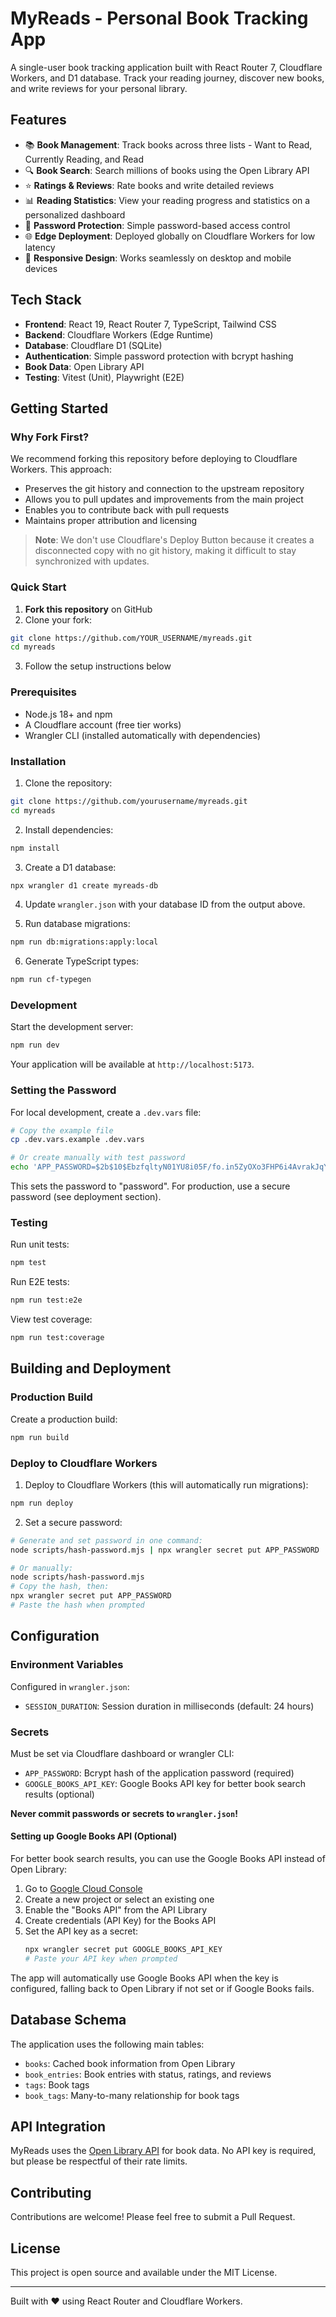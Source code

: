 # MyReads - Personal Book Tracking App

A single-user book tracking application built with React Router 7, Cloudflare Workers, and D1 database. Track your reading journey, discover new books, and write reviews for your personal library.

## Features

- 📚 **Book Management**: Track books across three lists - Want to Read, Currently Reading, and Read
- 🔍 **Book Search**: Search millions of books using the Open Library API
- ⭐ **Ratings & Reviews**: Rate books and write detailed reviews
- 📊 **Reading Statistics**: View your reading progress and statistics on a personalized dashboard
- 🔐 **Password Protection**: Simple password-based access control
- 🌐 **Edge Deployment**: Deployed globally on Cloudflare Workers for low latency
- 📱 **Responsive Design**: Works seamlessly on desktop and mobile devices

## Tech Stack

- **Frontend**: React 19, React Router 7, TypeScript, Tailwind CSS
- **Backend**: Cloudflare Workers (Edge Runtime)
- **Database**: Cloudflare D1 (SQLite)
- **Authentication**: Simple password protection with bcrypt hashing
- **Book Data**: Open Library API
- **Testing**: Vitest (Unit), Playwright (E2E)

## Getting Started

### Why Fork First?

We recommend forking this repository before deploying to Cloudflare Workers. This approach:
- Preserves the git history and connection to the upstream repository
- Allows you to pull updates and improvements from the main project
- Enables you to contribute back with pull requests
- Maintains proper attribution and licensing

> **Note**: We don't use Cloudflare's Deploy Button because it creates a disconnected copy with no git history, making it difficult to stay synchronized with updates.

### Quick Start

1. **Fork this repository** on GitHub
2. Clone your fork:
```bash
git clone https://github.com/YOUR_USERNAME/myreads.git
cd myreads
```
3. Follow the setup instructions below

### Prerequisites

- Node.js 18+ and npm
- A Cloudflare account (free tier works)
- Wrangler CLI (installed automatically with dependencies)

### Installation

1. Clone the repository:
```bash
git clone https://github.com/yourusername/myreads.git
cd myreads
```

2. Install dependencies:
```bash
npm install
```

3. Create a D1 database:
```bash
npx wrangler d1 create myreads-db
```

4. Update `wrangler.json` with your database ID from the output above.

5. Run database migrations:
```bash
npm run db:migrations:apply:local
```

6. Generate TypeScript types:
```bash
npm run cf-typegen
```

### Development

Start the development server:
```bash
npm run dev
```

Your application will be available at `http://localhost:5173`.

### Setting the Password

For local development, create a `.dev.vars` file:
```bash
# Copy the example file
cp .dev.vars.example .dev.vars

# Or create manually with test password
echo 'APP_PASSWORD=$2b$10$EbzfqltyN01YU8i05F/fo.in5ZyOXo3FHP6i4AvrakJqYJPqS6d/q' > .dev.vars
```

This sets the password to "password". For production, use a secure password (see deployment section).

### Testing

Run unit tests:
```bash
npm test
```

Run E2E tests:
```bash
npm run test:e2e
```

View test coverage:
```bash
npm run test:coverage
```

## Building and Deployment

### Production Build

Create a production build:
```bash
npm run build
```

### Deploy to Cloudflare Workers

1. Deploy to Cloudflare Workers (this will automatically run migrations):
```bash
npm run deploy
```

2. Set a secure password:
```bash
# Generate and set password in one command:
node scripts/hash-password.mjs | npx wrangler secret put APP_PASSWORD

# Or manually:
node scripts/hash-password.mjs
# Copy the hash, then:
npx wrangler secret put APP_PASSWORD
# Paste the hash when prompted
```

## Configuration

### Environment Variables

Configured in `wrangler.json`:
- `SESSION_DURATION`: Session duration in milliseconds (default: 24 hours)

### Secrets

Must be set via Cloudflare dashboard or wrangler CLI:
- `APP_PASSWORD`: Bcrypt hash of the application password (required)
- `GOOGLE_BOOKS_API_KEY`: Google Books API key for better book search results (optional)

**Never commit passwords or secrets to `wrangler.json`!**

#### Setting up Google Books API (Optional)

For better book search results, you can use the Google Books API instead of Open Library:

1. Go to [Google Cloud Console](https://console.cloud.google.com)
2. Create a new project or select an existing one
3. Enable the "Books API" from the API Library
4. Create credentials (API Key) for the Books API
5. Set the API key as a secret:
   ```bash
   npx wrangler secret put GOOGLE_BOOKS_API_KEY
   # Paste your API key when prompted
   ```

The app will automatically use Google Books API when the key is configured, falling back to Open Library if not set or if Google Books fails.

## Database Schema

The application uses the following main tables:

- `books`: Cached book information from Open Library
- `book_entries`: Book entries with status, ratings, and reviews
- `tags`: Book tags
- `book_tags`: Many-to-many relationship for book tags

## API Integration

MyReads uses the [Open Library API](https://openlibrary.org/developers/api) for book data. No API key is required, but please be respectful of their rate limits.

## Contributing

Contributions are welcome! Please feel free to submit a Pull Request.

## License

This project is open source and available under the MIT License.

---

Built with ❤️ using React Router and Cloudflare Workers.
